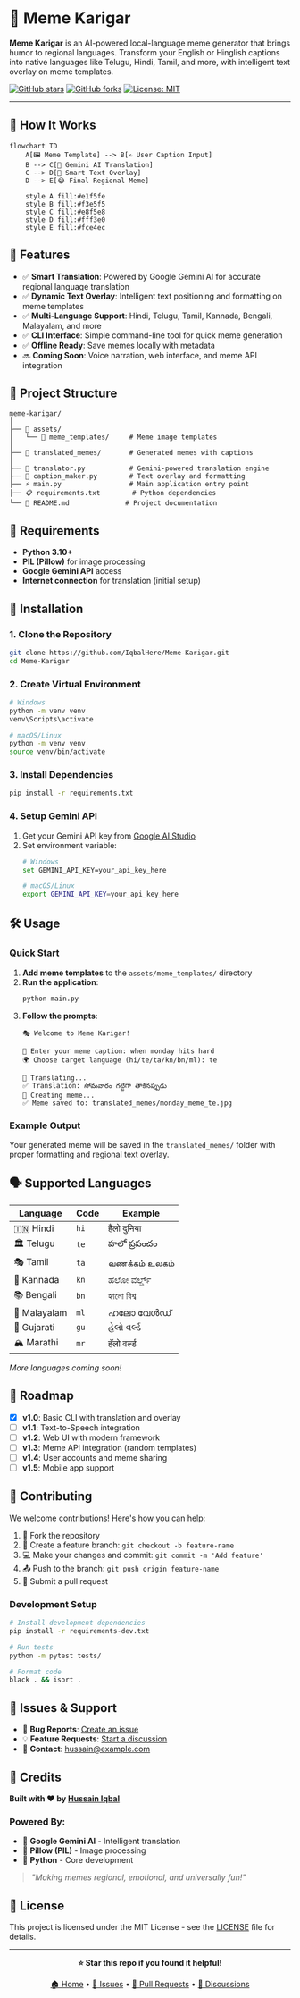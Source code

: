 # 🧠 Meme Karigar

**Meme Karigar** is an AI-powered local-language meme generator that brings humor to regional languages. Transform your English or Hinglish captions into native languages like Telugu, Hindi, Tamil, and more, with intelligent text overlay on meme templates.

[![GitHub stars](https://img.shields.io/github/stars/IqbalHere/Meme-Karigar?style=social)](https://github.com/IqbalHere/Meme-Karigar/stargazers)
[![GitHub forks](https://img.shields.io/github/forks/IqbalHere/Meme-Karigar?style=social)](https://github.com/IqbalHere/Meme-Karigar/network)
[![License: MIT](https://img.shields.io/badge/License-MIT-yellow.svg)](https://opensource.org/licenses/MIT)

---

## 📸 How It Works

```mermaid
flowchart TD
    A[🖼️ Meme Template] --> B[✍️ User Caption Input]
    B --> C[🤖 Gemini AI Translation]
    C --> D[🎨 Smart Text Overlay]
    D --> E[😂 Final Regional Meme]
    
    style A fill:#e1f5fe
    style B fill:#f3e5f5
    style C fill:#e8f5e8
    style D fill:#fff3e0
    style E fill:#fce4ec
```

## 🚀 Features

- ✅ **Smart Translation**: Powered by Google Gemini AI for accurate regional language translation
- ✅ **Dynamic Text Overlay**: Intelligent text positioning and formatting on meme templates
- ✅ **Multi-Language Support**: Hindi, Telugu, Tamil, Kannada, Bengali, Malayalam, and more
- ✅ **CLI Interface**: Simple command-line tool for quick meme generation
- ✅ **Offline Ready**: Save memes locally with metadata
- 🔜 **Coming Soon**: Voice narration, web interface, and meme API integration

## 📂 Project Structure

```
meme-karigar/
│
├── 📁 assets/
│   └── 📁 meme_templates/     # Meme image templates
│
├── 📁 translated_memes/       # Generated memes with captions
│
├── 🐍 translator.py           # Gemini-powered translation engine
├── 🎨 caption_maker.py        # Text overlay and formatting
├── ⚡ main.py                 # Main application entry point
├── 📋 requirements.txt        # Python dependencies
└── 📖 README.md              # Project documentation
```

## 🧠 Requirements

- **Python 3.10+**
- **PIL (Pillow)** for image processing
- **Google Gemini API** access
- **Internet connection** for translation (initial setup)

## 🔧 Installation

### 1. Clone the Repository
```bash
git clone https://github.com/IqbalHere/Meme-Karigar.git
cd Meme-Karigar
```

### 2. Create Virtual Environment
```bash
# Windows
python -m venv venv
venv\Scripts\activate

# macOS/Linux
python -m venv venv
source venv/bin/activate
```

### 3. Install Dependencies
```bash
pip install -r requirements.txt
```

### 4. Setup Gemini API
1. Get your Gemini API key from [Google AI Studio](https://makersuite.google.com/app/apikey)
2. Set environment variable:
   ```bash
   # Windows
   set GEMINI_API_KEY=your_api_key_here
   
   # macOS/Linux
   export GEMINI_API_KEY=your_api_key_here
   ```

## 🛠️ Usage

### Quick Start
1. **Add meme templates** to the `assets/meme_templates/` directory
2. **Run the application**:
   ```bash
   python main.py
   ```
3. **Follow the prompts**:
   ```
   🎭 Welcome to Meme Karigar!
   
   📝 Enter your meme caption: when monday hits hard
   🌍 Choose target language (hi/te/ta/kn/bn/ml): te
   
   🤖 Translating... 
   ✅ Translation: సోమవారం గట్టిగా తాకినప్పుడు
   🎨 Creating meme...
   ✅ Meme saved to: translated_memes/monday_meme_te.jpg
   ```

### Example Output
Your generated meme will be saved in the `translated_memes/` folder with proper formatting and regional text overlay.
## 🗣️ Supported Languages

| Language | Code | Example |
|----------|------|---------|
| 🇮🇳 Hindi | `hi` | हैलो दुनिया |
| 🏛️ Telugu | `te` | హలో ప్రపంచం |
| 🎭 Tamil | `ta` | வணக்கம் உலகம் |
| 🎵 Kannada | `kn` | ಹಲೋ ವರ್ಲ್ಡ್ |
| 📚 Bengali | `bn` | হ্যালো বিশ্ব |
| 🌴 Malayalam | `ml` | ഹലോ വേൾഡ് |
| 🦚 Gujarati | `gu` | હેલો વર્લ્ડ |
| 🏔️ Marathi | `mr` | हॅलो वर्ल्ड |

*More languages coming soon!*

## 📌 Roadmap

- [x] **v1.0**: Basic CLI with translation and overlay
- [ ] **v1.1**: Text-to-Speech integration
- [ ] **v1.2**: Web UI with modern framework
- [ ] **v1.3**: Meme API integration (random templates)
- [ ] **v1.4**: User accounts and meme sharing
- [ ] **v1.5**: Mobile app support

## 🤝 Contributing

We welcome contributions! Here's how you can help:

1. 🍴 Fork the repository
2. 🔧 Create a feature branch: `git checkout -b feature-name`
3. 💻 Make your changes and commit: `git commit -m 'Add feature'`
4. 📤 Push to the branch: `git push origin feature-name`
5. 🔄 Submit a pull request

### Development Setup
```bash
# Install development dependencies
pip install -r requirements-dev.txt

# Run tests
python -m pytest tests/

# Format code
black . && isort .
```

## 🐛 Issues & Support

- 🐛 **Bug Reports**: [Create an issue](https://github.com/IqbalHere/Meme-Karigar/issues)
- 💡 **Feature Requests**: [Start a discussion](https://github.com/IqbalHere/Meme-Karigar/discussions)
- 📧 **Contact**: [hussain@example.com](mailto:hussain@example.com)

## 🤖 Credits

**Built with ❤️ by [Hussain Iqbal](https://github.com/IqbalHere)**

### Powered By:
- 🧠 **Google Gemini AI** - Intelligent translation
- 🎨 **Pillow (PIL)** - Image processing
- 🐍 **Python** - Core development

> *"Making memes regional, emotional, and universally fun!"*

## 📜 License

This project is licensed under the MIT License - see the [LICENSE](LICENSE) file for details.

---

<div align="center">
  
**⭐ Star this repo if you found it helpful!**

[🏠 Home](https://github.com/IqbalHere/Meme-Karigar) • [🐛 Issues](https://github.com/IqbalHere/Meme-Karigar/issues) • [🔄 Pull Requests](https://github.com/IqbalHere/Meme-Karigar/pulls) • [💬 Discussions](https://github.com/IqbalHere/Meme-Karigar/discussions)

</div>
